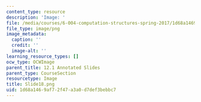 ```yaml
---
content_type: resource
description: 'Image: '
file: /media/courses/6-004-computation-structures-spring-2017/1d68a1469af72f47a3a0d7def3bebbc7_Slide18.png
file_type: image/png
image_metadata:
  caption: ''
  credit: ''
  image-alt: ''
learning_resource_types: []
ocw_type: OCWImage
parent_title: 12.1 Annotated Slides
parent_type: CourseSection
resourcetype: Image
title: Slide18.png
uid: 1d68a146-9af7-2f47-a3a0-d7def3bebbc7
---
```

